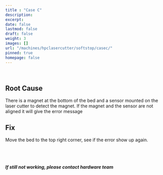 ```yaml
---
title : "Case C"
description: 
excerpt: 
date: false
lastmod: false
draft: false
weight: 3
images: []
url: "/machines/hpclasercutter/softstop/casec/"
pinned: true
homepage: false
---
```

<br>

## Root Cause

There is a magnet at the bottom of the bed and a sensor mounted on the laser cutter to detect the magnet. If the magnet and the sensor are not aligned it will give the error message

## Fix

Move the bed to the top right corner, see if the error show up again.

<br>
<br>

##### If still not working, please contact hardware team
